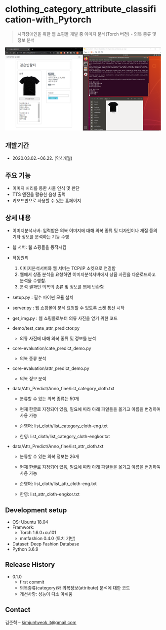 # clothing_category_attribute_classification-with_Pytorch
> 시각장애인을 위한 웹 쇼핑몰 개발 중 이미지 분석(Torch 버전) - 의복 종류 및 정보 분석

![](readme-img/header.png)


## 개발기간
* 2020.03.02.~06.22. (약4개월)


## 주요 기능
* 이미지 처리를 통한 사물 인식 및 판단
* TTS 엔진을 활용한 음성 출력
* 키보드만으로 사용할 수 있는 홈페이지


## 상세 내용
* 이미지분석서버: 입력받은 의복 이미지에 대해 의복 종류 및 디자인이나 재질 등의 기타 정보를 분석하는 기능 수행
* 웹 서버: 웹 쇼핑몰을 동작시킴
* 작동원리
    1. 이미지분석서버와 웹 서버는 TCP/IP 소켓으로 연결함
    2. 웹에서 상품 분석을 요청하면 이미지분석서버에서 상품 사진을 다운로드하고 분석을 수행함. 
    3. 분석 결과인 의복의 종류 및 정보를 웹에 반환함

* setup.py : 필수 파이썬 모듈 설치

* server.py : 웹 쇼핑몰이 분석 요청할 수 있도록 소켓 통신 시작
   
* get_img.py : 웹 쇼핑몰로부터 의류 사진을 얻기 위한 코드

- demo/test_cate_attr_predictor.py

   - 의류 사진에 대해 의복 종류 및 정보를 분석

- core-evaluation/cate_predict_demo.py

   - 의복 종류 분석
   
- core-evaluation/attr_predict_demo.py

   - 의복 정보 분석   

- data/Attr_Predict/Anno_fine/list_category_cloth.txt

   - 분류할 수 있는 의복 종류는 50개
   
   - 현재 한글로 지정되어 있음, 필요에 따라 아래 파일들을 옮기고 이름을 변경하여 사용 가능
   
   - 순영어: list_cloth/list_category_cloth-eng.txt
   
   - 한영: list_cloth/list_category_cloth-engkor.txt

- data/Attr_Predict/Anno_fine/list_attr_cloth.txt

   - 분류할 수 있는 의복 정보는 26개
   
   - 현재 한글로 지정되어 있음, 필요에 따라 아래 파일들을 옮기고 이름을 변경하여 사용 가능
   
   - 순영어: list_cloth/list_attr_cloth-eng.txt
   
   - 한영: list_attr_cloth-engkor.txt


## Development setup
* OS: Ubuntu 18.04
* Framwork: 
    * Torch 1.6.0+cu101
    * mmfashion 0.4.0 (토치 기반)
* Dataset: Deep Fashion Database
* Python 3.6.9


## Release History

* 0.1.0
    * first commit
    * 의복종류(category)와 의복정보(attribute) 분석에 대한 코드
    * 개선사항: 성능이 다소 아쉬움


## Contact

김준혁 – kimjunhyeok.it@gmail.com
